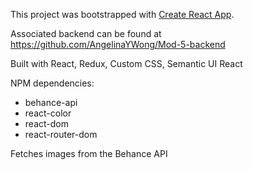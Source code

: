 This project was bootstrapped with [Create React App](https://github.com/facebookincubator/create-react-app).

Associated backend can be found at https://github.com/AngelinaYWong/Mod-5-backend

Built with React, Redux, Custom CSS, Semantic UI React

NPM dependencies:

+ behance-api
+ react-color
+ react-dom
+ react-router-dom

Fetches images from the Behance API

